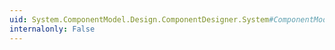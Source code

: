 ```yaml
---
uid: System.ComponentModel.Design.ComponentDesigner.System#ComponentModel#Design#ITreeDesigner#Parent
internalonly: False
---
```


